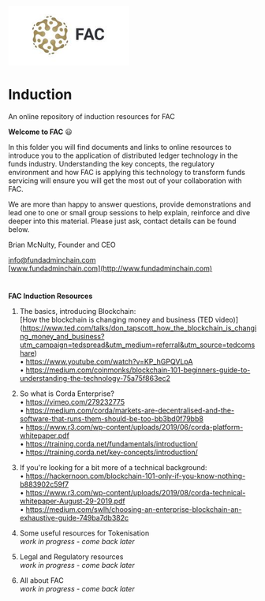 ![FAC Logo](/images/logo.jpg) 
# Induction
An online repository of induction resources for FAC 

**Welcome to FAC**  :smiley:

In this folder you will find documents and links to online resources to introduce you to the application of distributed ledger technology in the funds industry. Understanding the key concepts, the regulatory environment and how 
FAC is applying this technology to transform funds servicing will ensure you will get the most out of your collaboration with FAC.

We are more than happy to answer questions, provide demonstrations and lead one to one or small group sessions to help explain, reinforce and dive deeper into this material. Please just ask, contact details can be found below.

Brian McNulty, Founder and CEO

info@fundadminchain.com  
[www.fundadminchain.com](http://www.fundadminchain.com)




# 
**FAC Induction Resources**

1. The basics, introducing Blockchain:  
[How the blockchain is changing money and business (TED video)]	(https://www.ted.com/talks/don_tapscott_how_the_blockchain_is_changing_money_and_business?utm_campaign=tedspread&utm_medium=referral&utm_source=tedcomshare)  
•	https://www.youtube.com/watch?v=KP_hGPQVLpA  
•	https://medium.com/coinmonks/blockchain-101-beginners-guide-to-understanding-the-technology-75a75f863ec2  

2. So what is Corda Enterprise?  
•	https://vimeo.com/279232775  
•	https://medium.com/corda/markets-are-decentralised-and-the-software-that-runs-them-should-be-too-bb3bd0f79bb8  
•	https://www.r3.com/wp-content/uploads/2019/06/corda-platform-whitepaper.pdf  
•	https://training.corda.net/fundamentals/introduction/  
•	https://training.corda.net/key-concepts/introduction/  

3. If you're looking for a bit more of a technical background:  
•	https://hackernoon.com/blockchain-101-only-if-you-know-nothing-b883902c59f7  
•	https://www.r3.com/wp-content/uploads/2019/08/corda-technical-whitepaper-August-29-2019.pdf  
•	https://medium.com/swlh/choosing-an-enterprise-blockchain-an-exhaustive-guide-749ba7db382c  

4. Some useful resources for Tokenisation  
*work in progress - come back later*

5. Legal and Regulatory resources  
*work in progress - come back later*

6. All about FAC  
*work in progress - come back later*
